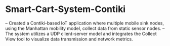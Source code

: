 # Smart-Cart-System-Contiki
– Created a Contiki-based IoT application where multiple mobile sink nodes, using the Manhattan mobility model, collect
data from static sensor nodes.
– The system utilizes a UDP client-server model and integrates the Collect View tool to visualize data transmission and
network metrics.
